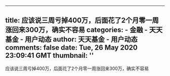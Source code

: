 
---
title: 应该说三周亏掉400万，后面花了2个月零一周涨回来300万，确实不容易
categories: 
    - 金融
    - 天天基金 - 用户动态
author: 天天基金 - 用户动态
comments: false
date: Tue, 26 May 2020 23:09:41 GMT
thumbnail: ''
---

<div>   
应该说三周亏掉400万，后面花了2个月零一周涨回来300万，确实不容易  
</div>
            